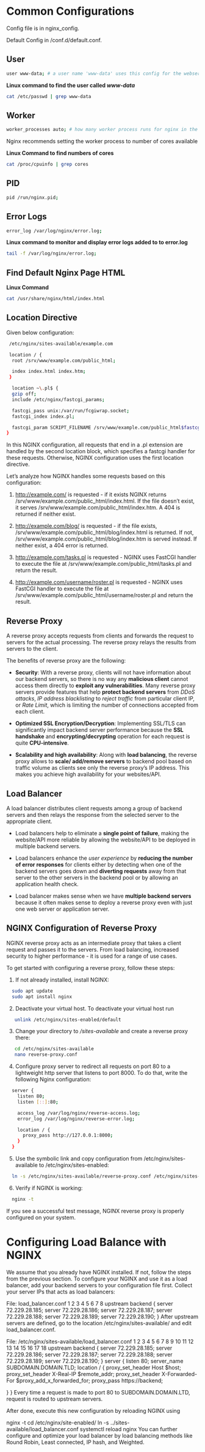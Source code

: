 # Common Configurations

Config file is in nginx_config.

Default Config in /conf.d/default.conf.

## User

```bash
user www-data; # a user name 'www-data' uses this config for the webserver
```

**Linux command to find the user called _www-data_**

```bash
cat /etc/passwd | grep www-data
```

## Worker

```bash
worker_processes auto; # how many worker process runs for nginx in the background
```

Nginx recommends setting the worker process to number of cores available

**Linux Command to find numbers of cores**

```bash
cat /proc/cpuinfo | grep cores
```

## PID

```bash
pid /run/nginx.pid;
```

## Error Logs

```bash
error_log /var/log/nginx/error.log;
```

**Linux command to monitor and display error logs added to to error.log**

```bash
tail -f /var/log/nginx/error.log;
```

## Find Default Nginx Page HTML

**Linux Command**

```bash
cat /usr/share/nginx/html/index.html
```

## Location Directive

Given below configuration:

```bash
 /etc/nginx/sites-available/example.com

 location / {
  root /srv/www/example.com/public_html;

  index index.html index.htm;
 }

  location ~\.pl$ {
  gzip off;
  include /etc/nginx/fastcgi_params;

  fastcgi_pass unix:/var/run/fcgiwrap.socket;
  fastcgi_index index.pl;

  fastcgi_param SCRIPT_FILENAME /srv/www/example.com/public_html$fastcgi_script_name;
}
```

In this NGINX configuration, all requests that end in a .pl extension are handled by the second location block, which specifies a fastcgi handler for these requests. Otherwise, NGINX configuration uses the first location directive.

Let’s analyze how NGINX handles some requests based on this configuration:

1.  http://example.com/ is requested - if it exists NGINX returns /srv/www/example.com/public_html/index.html. If the file doesn’t exist, it serves /srv/www/example.com/public_html/index.htm. A 404 is returned if neither exist.

2.  http://example.com/blog/ is requested - if the file exists, /srv/www/example.com/public_html/blog/index.html is returned. If not, /srv/www/example.com/public_html/blog/index.htm is served instead. If neither exist, a 404 error is returned.

3.  http://example.com/tasks.pl is requested - NGINX uses FastCGI handler to execute the file at /srv/www/example.com/public_html/tasks.pl and return the result.

4.  http://example.com/username/roster.pl is requested - NGINX uses FastCGI handler to execute the file at /srv/www/example.com/public_html/username/roster.pl and return the result.

## Reverse Proxy

A reverse proxy accepts requests from clients and forwards the request to servers for the actual processing. The reverse proxy relays the results from servers to the client.

The benefits of reverse proxy are the following:

- **Security**: With a reverse proxy, clients will not have information about our backend servers, so there is no way any **malicious client** cannot access them directly to **exploit any vulnerabilities**. Many reverse proxy servers provide features that help **protect backend servers** from _DDoS attacks_, _IP address blacklisting_ to _reject traffic_ from particular client IP, or _Rate Limit_, which is limiting the number of connections accepted from each client.

- **Optimized SSL Encryption/Decryption**: Implementing SSL/TLS can significantly impact backend server performance because the **SSL handshake** and **encrypting/decrypting** operation for each request is quite **CPU-intensive**.

- **Scalability and high availability**: Along with **load balancing**, the reverse proxy allows to **scale/ add/remove servers** to backend pool based on traffic volume as clients see only the reverse proxy’s IP address. This makes you achieve high availability for your websites/API.

## Load Balancer

A load balancer distributes client requests among a group of backend servers and then relays the response from the selected server to the appropriate client.

- Load balancers help to eliminate a **single point of failure**, making the website/API more reliable by allowing the website/API to be deployed in multiple backend servers.

- Load balancers enhance the _user experience_ by **reducing the number of error responses** for clients either by detecting when one of the backend servers goes down and **diverting requests** away from that server to the other servers in the backend pool or by allowing an application health check.

- Load balancer makes sense when we have **multiple backend servers** because it often makes sense to deploy a reverse proxy even with just one web server or application server.

## NGINX Configuration of Reverse Proxy

NGINX reverse proxy acts as an intermediate proxy that takes a client request and passes it to the servers. From load balancing, increased security to higher performance - it is used for a range of use cases.

To get started with configuring a reverse proxy, follow these steps:

1. If not already installed, install NGINX:

```bash
  sudo apt update
  sudo apt install nginx
```

2. Deactivate your virtual host. To deactivate your virtual host run

```bash
   unlink /etc/nginx/sites-enabled/default
```

3. Change your directory to _/sites-available_ and create a reverse proxy there:

```bash
   cd /etc/nginx/sites-available
   nano reverse-proxy.conf
```

4. Configure proxy server to redirect all requests on port 80 to a lightweight http server that listens to port 8000. To do that, write the following Nginx configuration:

```bash
  server {
    listen 80;
    listen [::]:80;

    access_log /var/log/nginx/reverse-access.log;
    error_log /var/log/nginx/reverse-error.log;

    location / {
      proxy_pass http://127.0.0.1:8000;
    }
  }
```

5. Use the symbolic link and copy configuration from /etc/nginx/sites-available to /etc/nginx/sites-enabled:

```bash
  ln -s /etc/nginx/sites-available/reverse-proxy.conf /etc/nginx/sites-enabled/reverse-proxy.conf
```

6. Verify if NGINX is working:

```bash
  nginx -t
```

If you see a successful test message, NGINX reverse proxy is properly configured on your system.

# Configuring Load Balance with NGINX

We assume that you already have NGINX installed. If not, follow the steps from the previous section. To configure your NGINX and use it as a load balancer, add your backend servers to your configuration file first. Collect your server IPs that acts as load balancers:

File: load_balancer.conf
1
2
3
4
5
6
7
8
upstream backend {
server 72.229.28.185;
server 72.229.28.186;
server 72.229.28.187;
server 72.229.28.188;
server 72.229.28.189;
server 72.229.28.190;
}
After upstream servers are defined, go to the location /etc/nginx/sites-available/ and edit load_balancer.conf.

File: /etc/nginx/sites-available/load_balancer.conf
1
2
3
4
5
6
7
8
9
10
11
12
13
14
15
16
17
18
upstream backend {
server 72.229.28.185;
server 72.229.28.186;
server 72.229.28.187;
server 72.229.28.188;
server 72.229.28.189;
server 72.229.28.190;
}
server {
listen 80;
server_name SUBDOMAIN.DOMAIN.TLD;
location / {
proxy_set_header Host $host;
proxy_set_header X-Real-IP $remote_addr;
proxy_set_header X-Forwarded-For $proxy_add_x_forwarded_for;
proxy_pass https://backend;

}
}
Every time a request is made to port 80 to SUBDOMAIN.DOMAIN.LTD, request is routed to upstream servers.

After done, execute this new configuration by reloading NGINX using

nginx -t
cd /etc/nginx/site-enabled/
ln -s ../sites-available/load_balancer.conf
systemctl reload nginx
You can further configure and optimize your load balancer by load balancing methods like Round Robin, Least connected, IP hash, and Weighted.

```

```
